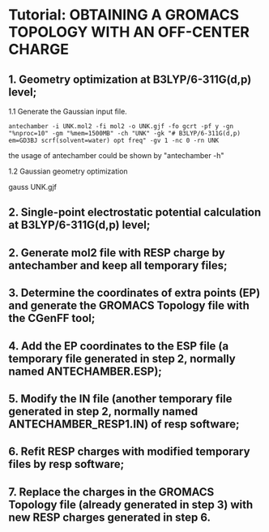 # Tutorial: OBTAINING A GROMACS TOPOLOGY WITH AN OFF-CENTER CHARGE

## 1.	Geometry optimization at B3LYP/6-311G(d,p) level;

   1.1 Generate the Gaussian input file.
   
   ```
   antechamber -i UNK.mol2 -fi mol2 -o UNK.gjf -fo gcrt -pf y -gn "%nproc=10" -gm "%mem=1500MB" -ch "UNK" -gk "# B3LYP/6-311G(d,p) em=GD3BJ scrf(solvent=water) opt freq" -gv 1 -nc 0 -rn UNK
   ```
   
   the usage of antechamber could be shown by "antechamber -h"
   
   1.2 Gaussian geometry optimization
   
   gauss UNK.gjf
   
## 2. Single-point electrostatic potential calculation at B3LYP/6-311G(d,p) level;

## 2.	Generate mol2 file with RESP charge by antechamber and keep all temporary files;

## 3.	Determine the coordinates of extra points (EP) and generate the GROMACS Topology file with the CGenFF tool;

## 4.	Add the EP coordinates to the ESP file (a temporary file generated in step 2, normally named ANTECHAMBER.ESP);

## 5.	Modify the IN file (another temporary file generated in step 2, normally named ANTECHAMBER_RESP1.IN) of resp software;

## 6.	Refit RESP charges with modified temporary files by resp software;

## 7.	Replace the charges in the GROMACS Topology file (already generated in step 3) with new RESP charges generated in step 6.
